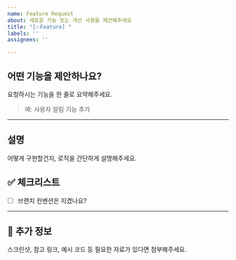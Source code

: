 ```yaml
---
name: Feature Request
about: 새로운 기능 또는 개선 사항을 제안해주세요
title: "[✨Feature] "
labels: ''
assignees: ''

---
```


<!--- 이슈 작성에 부담을 가질 필요는 없습니다. 이슈는 리뷰어가 팀원들이 현재 어떤 작업을 하고 있는지, 어떻게 구현하고 있는지 확인하는 용입니다. -->

## 어떤 기능을 제안하나요?

요청하시는 기능을 한 줄로 요약해주세요.
> 예: 사용자 알림 기능 추가

---

## 설명
어떻게 구현할건지, 로직을 간단하게 설명해주세요.


## ✅ 체크리스트
- [ ] 브랜치 컨벤션은 지켰나요?

---

## 📎 추가 정보

스크린샷, 참고 링크, 예시 코드 등 필요한 자료가 있다면 첨부해주세요.
